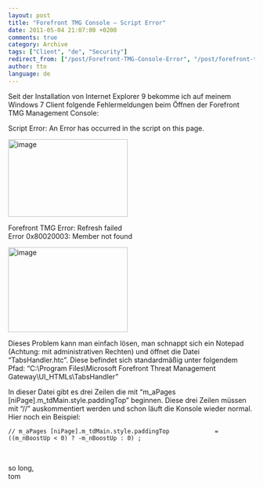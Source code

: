 ```yaml
---
layout: post
title: "Forefront TMG Console – Script Error"
date: 2011-05-04 21:07:00 +0200
comments: true
category: Archive
tags: ["Client", "de", "Security"]
redirect_from: ["/post/Forefront-TMG-Console-Error", "/post/forefront-tmg-console-error"]
author: tto
language: de
---
```

<!-- more -->
<p>Seit der Installation von Internet Explorer 9 bekomme ich auf meinem Windows 7 Client folgende Fehlermeldungen beim &Ouml;ffnen der Forefront TMG Management Console:</p>
<p>Script Error: An Error has occurred in the script on this page.</p>
<p><a href="/assets/archive/image_310.png"><img style="background-image: none; padding-left: 0px; padding-right: 0px; display: inline; padding-top: 0px; border-width: 0px;" title="image" src="/assets/archive/image_thumb_308.png" alt="image" width="244" height="158" border="0" /></a></p>
<p>Forefront TMG Error: Refresh failed <br />Error 0x80020003: Member not found</p>
<p><a href="/assets/archive/image_311.png"><img style="background-image: none; padding-left: 0px; padding-right: 0px; display: inline; padding-top: 0px; border-width: 0px;" title="image" src="/assets/archive/image_thumb_309.png" alt="image" width="244" height="173" border="0" /></a></p>
<p>Dieses Problem kann man einfach l&ouml;sen, man schnappt sich ein Notepad (Achtung: mit administrativen Rechten) und &ouml;ffnet die Datei &ldquo;TabsHandler.htc&rdquo;. Diese befindet sich standardm&auml;&szlig;ig unter folgendem Pfad: &ldquo;C:\Program Files\Microsoft Forefront Threat Management Gateway\UI_HTMLs\TabsHandler&rdquo;</p>
<p>In dieser Datei gibt es drei Zeilen die mit &ldquo;m_aPages [niPage].m_tdMain.style.paddingTop&rdquo; beginnen. Diese drei Zeilen m&uuml;ssen mit &ldquo;//&rdquo; auskommentiert werden und schon l&auml;uft die Konsole wieder normal. Hier noch ein Beispiel:</p>
<p><code>// m_aPages [niPage].m_tdMain.style.paddingTop&nbsp;&nbsp;&nbsp;&nbsp;&nbsp;&nbsp;&nbsp;&nbsp;&nbsp;&nbsp;&nbsp;&nbsp; = ((m_nBoostUp &lt; 0) ? -m_nBoostUp : 0) ;</code></p>
<p>&nbsp;</p>
<p>so long, <br />tom</p>

